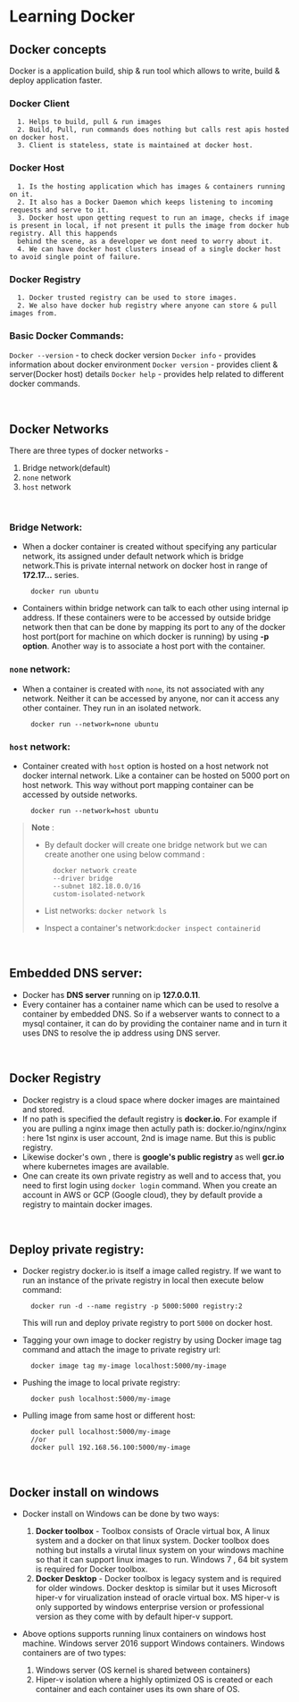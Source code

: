 # Learning Docker

## Docker concepts

Docker is a application build, ship & run tool which allows to write, build & deploy application faster. 

### Docker Client 

      1. Helps to build, pull & run images
      2. Build, Pull, run commands does nothing but calls rest apis hosted on docker host.
      3. Client is stateless, state is maintained at docker host.
      
### Docker Host 

      1. Is the hosting application which has images & containers running on it. 
      2. It also has a Docker Daemon which keeps listening to incoming requests and serve to it.
      3. Docker host upon getting request to run an image, checks if image is present in local, if not present it pulls the image from docker hub registry. All this happends     
      behind the scene, as a developer we dont need to worry about it. 
      4. We can have docker host clusters insead of a single docker host to avoid single point of failure.
### Docker Registry

      1. Docker trusted registry can be used to store images.
      2. We also have docker hub registry where anyone can store & pull images from.
      
### Basic Docker Commands:

`Docker --version`  - to check docker version
`Docker info`  - provides information about docker environment
`Docker version`  - provides client & server(Docker host) details
`Docker help` - provides help related to different docker commands. 

<br/>

## Docker Networks

There are three types of docker networks -

  1. Bridge network(default)
  2. `none` network 
  3. `host` network

<br/> 

### **Bridge Network:**

- When a docker container is created without specifying any particular network, its assigned under default network which is bridge network.This is private internal network on docker host in range of **172.17...** series.

  ```
    docker run ubuntu
  ```

- Containers within bridge network can talk to each other using internal ip address. If these containers were to be accessed by outside bridge network then that can be done by mapping its port to any of the docker host port(port for machine on which docker is running) by using **-p option**. Another way is to associate a host port with the container.

### **`none` network:** 

- When a container is created with `none`, its not associated with any network. Neither it can be accessed by anyone, nor can it access any other container. They run in an isolated network.

  ```
    docker run --network=none ubuntu
  ```

### **`host` network:**

- Container created with `host` option is hosted on a host network not docker internal network. Like a container can be hosted on 5000 port on host network. This way without port mapping container can be accessed by outside networks.

  ```
    docker run --network=host ubuntu
  ```
  
> **Note** : 
>
> - By default docker will create one bridge network but we can create another one using below command :
>
>   ```
>     docker network create 
>     --driver bridge 
>     --subnet 182.18.0.0/16
>     custom-isolated-network
>   ```
>
>  - List networks: `docker network ls` 
>  - Inspect a container's network:`docker inspect containerid`

<br/>

## Embedded DNS server: 

- Docker has **DNS server** running on ip **127.0.0.11**. 
- Every container has a container name which can be used to resolve a container by embedded DNS. So if a webserver wants to connect to a mysql container, it can do by providing the container name and in turn it uses DNS to resolve the ip address using DNS server.

<br/>

## Docker Registry

- Docker registry is a cloud space where docker images are maintained and stored.  
- If no path is specified the default registry is **docker.io**. For example if you are pulling a nginx image then actully path is: docker.io/nginx/nginx : here 1st nginx is user account, 2nd is image name. But this is public registry. 
- Likewise docker's own , there is **google's public registry** as well **gcr.io** where kubernetes images are available. 
- One can create its own private registry as well and to access that, you need to first login using `docker login` command. When you create an account in AWS or GCP (Google cloud), they by default provide a registry to maintain docker images. 

<br/>

## Deploy private registry:

- Docker registry docker.io is itself a image called registry. If we want to run an instance of the private registry in local then execute below command:
  ```
    docker run -d --name registry -p 5000:5000 registry:2 
  ``` 
  This will run and deploy private registry to port `5000` on docker host.

- Tagging your own image to docker registry by using Docker image tag command and attach the image to private registry url:
  ```
    docker image tag my-image localhost:5000/my-image 
  ```

- Pushing the image to local private registry:
  ```
    docker push localhost:5000/my-image
  ```

- Pulling image from same host or different host:
  ```
    docker pull localhost:5000/my-image 
    //or 
    docker pull 192.168.56.100:5000/my-image 
  ```

<br/>

## Docker install on windows 

- Docker install on Windows can be done by two ways:

  1. **Docker toolbox** - Toolbox consists of Oracle virtual box, A linux system and a docker on that linux system. Docker toolbox does nothing but
installs a virutal linux system on your windows machine so that it can support linux images to run. Windows 7 , 64 bit system is required for Docker toolbox.
  2. **Docker Desktop** - Docker toolbox is legacy system and is required for older windows. Docker desktop is similar but it uses Microsoft hiper-v for virualization instead of oracle virtual box. MS hiper-v is only supported by windows enterprise version or professional version as they come with by default hiper-v support. 

- Above options supports running linux containers on windows host machine. Windows server 2016 support Windows containers. Windows containers are of two types:

  1. Windows server (OS kernel is shared between containers)
  2. Hiper-v isolation where a highly optimized OS is created or each container and each container uses its own share of OS. 


